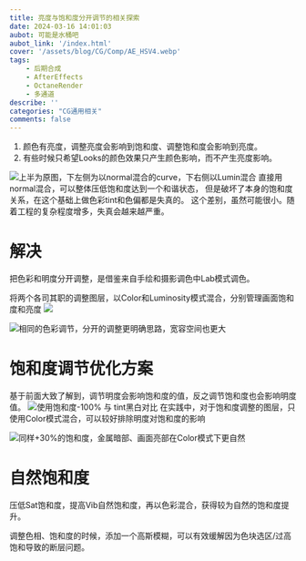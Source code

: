 ```yaml
---
title: 亮度与饱和度分开调节的相关探索
date: 2024-03-16 14:01:03
aubot: 可能是水桶吧
aubot_link: '/index.html'
cover: '/assets/blog/CG/Comp/AE_HSV4.webp'
tags: 
    - 后期合成
    - AfterEffects
    - OctaneRender
    - 多通道
describe: ''
categories: "CG通用相关"
comments: false
---
```


1. 颜色有亮度，调整亮度会影响到饱和度、调整饱和度会影响到亮度。
2. 有些时候只希望Looks的颜色效果只产生颜色影响，而不产生亮度影响。

![上半为原图，下左侧为以normal混合的curve，下右侧以Lumin混合](/assets/blog/CG/Comp/AE_HSV1.webp)
直接用normal混合，可以整体压低饱和度达到一个和谐状态，
但是破坏了本身的饱和度关系，在这个基础上做色彩tint和色偏都是失真的。
这个差别，虽然可能很小。随着工程的复杂程度增多，失真会越来越严重。


# 解决
把色彩和明度分开调整，是借鉴来自手绘和摄影调色中Lab模式调色。

将两个各司其职的调整图层，以Color和Luminosity模式混合，分别管理画面饱和度和亮度
![](/assets/blog/CG/Comp/AE_HSV2.webp)

![相同的色彩调节，分开的调整更明确思路，宽容空间也更大](/assets/blog/CG/Comp/AE_HSV3.webp)

# 饱和度调节优化方案
基于前面大致了解到，调节明度会影响饱和度的值，反之调节饱和度也会影响明度值。
![使用饱和度-100% 与 tint黑白对比](/assets/blog/CG/Comp/AE_HSV4.webp)
在实践中，对于饱和度调整的图层，只使用Color模式混合，可以较好排除明度对饱和度的影响

![同样+30%的饱和度，金属暗部、画面亮部在Color模式下更自然](/assets/blog/CG/Comp/AE_HSV5.gif)

# 自然饱和度

压低Sat饱和度，提高Vib自然饱和度，再以色彩混合，获得较为自然的饱和度提升。

调整色相、饱和度的时候，添加一个高斯模糊，可以有效缓解因为色块选区/过高饱和导致的断层问题。
